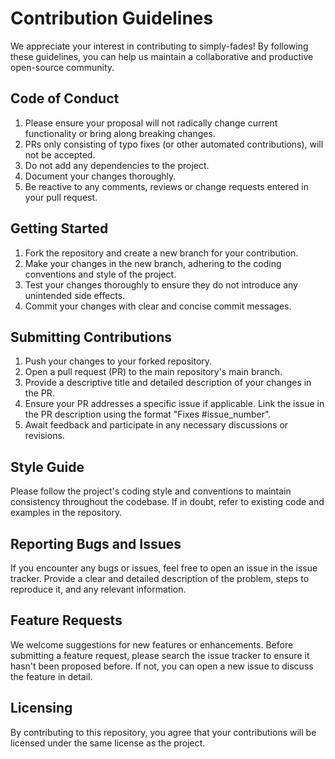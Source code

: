 # Contribution Guidelines

We appreciate your interest in contributing to simply-fades! By following these guidelines, you can help us maintain a collaborative and productive open-source community.

## Code of Conduct

1. Please ensure your proposal will not radically change current functionality or bring along breaking changes.
2. PRs only consisting of typo fixes (or other automated contributions), will not be accepted.
3. Do not add any dependencies to the project.
4. Document your changes thoroughly.
5. Be reactive to any comments, reviews or change requests entered in your pull request.

## Getting Started

1. Fork the repository and create a new branch for your contribution.
2. Make your changes in the new branch, adhering to the coding conventions and style of the project.
3. Test your changes thoroughly to ensure they do not introduce any unintended side effects.
4. Commit your changes with clear and concise commit messages.

## Submitting Contributions

1. Push your changes to your forked repository.
2. Open a pull request (PR) to the main repository's main branch.
3. Provide a descriptive title and detailed description of your changes in the PR.
4. Ensure your PR addresses a specific issue if applicable. Link the issue in the PR description using the format "Fixes #issue_number".
5. Await feedback and participate in any necessary discussions or revisions.

## Style Guide

Please follow the project's coding style and conventions to maintain consistency throughout the codebase. If in doubt, refer to existing code and examples in the repository.

## Reporting Bugs and Issues

If you encounter any bugs or issues, feel free to open an issue in the issue tracker. Provide a clear and detailed description of the problem, steps to reproduce it, and any relevant information.

## Feature Requests

We welcome suggestions for new features or enhancements. Before submitting a feature request, please search the issue tracker to ensure it hasn't been proposed before. If not, you can open a new issue to discuss the feature in detail.

## Licensing

By contributing to this repository, you agree that your contributions will be licensed under the same license as the project.
